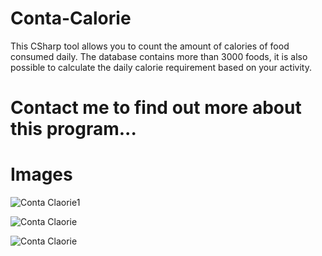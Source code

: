 # Conta-Calorie
This CSharp tool allows you to count the amount of calories of food consumed daily. The database contains more than 3000 foods, it is also  possible to calculate the daily calorie requirement based on your activity.

# Contact me to find out more about this program... 

# Images

![Conta Claorie1](https://user-images.githubusercontent.com/54840154/96631461-a72ec300-1316-11eb-995c-7bb1c8c67ae5.PNG)

![Conta Claorie](https://user-images.githubusercontent.com/54840154/96631086-2a9be480-1316-11eb-9e1b-3a81728d2b92.PNG)

![Conta Claorie](https://user-images.githubusercontent.com/54840154/96633772-e14d9400-1319-11eb-9312-efd6f0416aa6.PNG)
